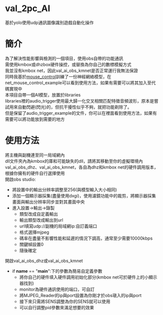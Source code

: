 # val_2pc_AI
基於yolo使用udp通訊圖像識別遊戲自動化操作
# 簡介
為了解決性能影響與檢測的一個項目，使用obs自帶的功能通訊  
需使用kmbox或dhzbox硬件操控，或替換為你自己的數標模擬方式  
我並沒有kmbox net，因此val_ai_obs_kmnet是否正常運行我無法保證  
同時我基於[mouse_control](https://github.com/suixin1424/mouse_control)訓練了一份神經網絡模型，在net_mouse_control_example可以看到使用方法，如果有需要可以將其加入至代碼實現中  
本項目自帶一個AI模型，放置於libraries  
libraries裡的audio_trigger使用最大歸一化交叉相關匹配特徵音頻波形，原本是嘗試用來自動閃避(閃光)的，但抗干擾性似乎不夠，就把功能剃除了。  
但是保留了audio_trigger_example的文件，你可以在裡面看到使用方法，如果有需要可以將功能放到需要的地方  
# 使用方法
將主機與副機連至同一局域網內  
dll文件夾內為kmbox的庫和可能缺失的dll，請將其移動至你的虛擬環境內  
val_ai_obs_dhz、val_ai_obs_kmnet，各自為dhz和kmbox net的硬件調用版本，根據你擁有的硬件自行選擇使用  
開啟obs studio:  
+ 將設置中的輸出分辨率調整至256(與模型輸入大小相同)  
+ 添加一個顯示器採集(盡量使用dxgi)，使用濾鏡功能中的裁剪，將顯示器採集畫面與輸出分辨率同步並對其畫面中央  
+ 進入設置->輸出->錄製  
  + 類型改成自定義輸出  
  + 輸出類型改成輸出到url  
  + url填寫udp://副機的局域網ip:自訂義端口  
  + 格式選擇mjpeg  
  + 碼率在盡量不影響性能和延遲的情況下調高，通常至少需要10000kbps  
  + 關鍵幀設置0  
  + 隨後確定

開啟val_ai_obs_dhz或val_ai_obs_kmnet
+ if __name__ == "__main__":下的參數為簡易自定義參數  
  + 將你自己的硬件填入硬件調用初始化部分(kmbox net可於硬件上的小顯示器找到)  
  + monitor為硬件通訊使用的端口，可自訂  
  + 將MJPEG_Reader的ip與port設置為你剛才於obs瑱入的ip與port
  + 接下來只需將SENS調整為你的SENS就可以使用
  + 可以自行調整pid參數來滿足想要的效果  
